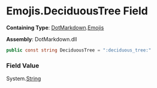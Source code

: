 # Emojis\.DeciduousTree Field

**Containing Type**: [DotMarkdown](../../README.md)\.[Emojis](../README.md)

**Assembly**: DotMarkdown\.dll

```csharp
public const string DeciduousTree = ":deciduous_tree:"
```

### Field Value

System\.[String](https://docs.microsoft.com/en-us/dotnet/api/system.string)